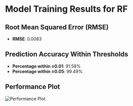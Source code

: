 # Model Training Results for RF

## Root Mean Squared Error (RMSE)
- **RMSE**: 0.0083

## Prediction Accuracy Within Thresholds
- **Percentage within ±0.01**: 91.58%
- **Percentage within ±0.05**: 99.49%

## Performance Plot
![Performance Plot](../imgs/RF.png)
